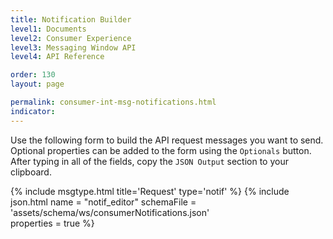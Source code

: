 ```yaml
---
title: Notification Builder
level1: Documents
level2: Consumer Experience
level3: Messaging Window API
level4: API Reference

order: 130
layout: page

permalink: consumer-int-msg-notifications.html
indicator:
---
```


Use the following form to build the API request messages you want to send.
Optional properties can be added to the form using the ``Optionals`` button. After typing in all of the fields, copy the ``JSON Output`` section to your clipboard.

{% include msgtype.html title='Request' type='notif' %}
{% include json.html name = "notif_editor" 
	schemaFile = 'assets/schema/ws/consumerNotifications.json' 	
	properties = true %}